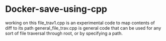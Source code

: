 # Docker-save-using-cpp
working on this
file_trav1.cpp is an experimental code to map contents of diff to its path
general_file_trav.cpp is general code that can be used for any sort of file traversal through root, or by specifying a path.
